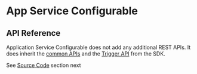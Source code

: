 # App Service Configurable

## API Reference

Application Service Configurable does not add any additional REST APIs. It does inherit the [common APIs](../../../../../api/Ch-APIIntroduction/) and the [Trigger API](../../../Triggers/#http-trigger) from the SDK.

See [Source Code](SourceCode.md) section next